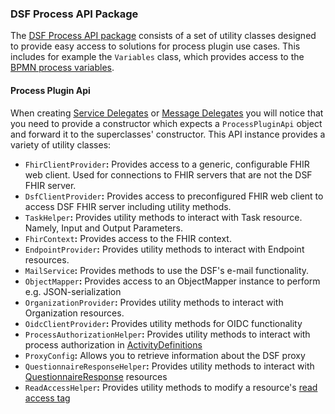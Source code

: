### DSF Process API Package

The [DSF Process API package](https://mvnrepository.com/artifact/dev.dsf/dsf-bpe-process-api-v1) consists of a set of utility classes designed to provide easy access to solutions for process plugin use cases.
This includes for example the `Variables` class, which provides access to the [BPMN process variables](../../concepts/dsf/bpmn-process-variables.md).

#### Process Plugin Api
When creating [Service Delegates](../../concepts/dsf/service-delegates.md) or [Message Delegates](../../concepts/dsf/message-delegates.md) you will
notice that you need to provide a constructor which expects a `ProcessPluginApi` object and forward it to the superclasses' constructor.
This API instance provides a variety of utility classes:
- `FhirClientProvider`**:** Provides access to a generic, configurable FHIR web client. Used for connections to FHIR servers that are not the DSF FHIR server.
- `DsfClientProvider`**:** Provides access to preconfigured FHIR web client to access DSF FHIR server including utility methods.
- `TaskHelper`**:** Provides utility methods to interact with Task resource. Namely, Input and Output Parameters.
- `FhirContext`**:** Provides access to the FHIR context.
- `EndpointProvider`**:** Provides utility methods to interact with Endpoint resources.
- `MailService`**:** Provides methods to use the DSF's e-mail functionality.
- `ObjectMapper`**:** Provides access to an ObjectMapper instance to perform e.g. JSON-serialization
- `OrganizationProvider`**:** Provides utility methods to interact with Organization resources.
- `OidcClientProvider`**:** Provides utility methods for OIDC functionality
- `ProcessAuthorizationHelper`**:** Provides utility methods to interact with process authorization in [ActivityDefinitions](../fhir/activitydefinition.md)
- `ProxyConfig`**:** Allows you to retrieve information about the DSF proxy
- `QuestionnaireResponseHelper`**:** Provides utility methods to interact with [QuestionnaireResponse](../fhir/questionnaire-and-questionnaireresponse.md) resources
- `ReadAccessHelper`**:** Provides utility methods to modify a resource's [read access tag](read-access-tag.md)